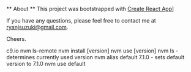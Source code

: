 ** About **
This project was bootstrapped with [Create React App](https://github.com/facebookincubator/create-react-app)]

If you have any questions, please feel free to contact me at ryanjsuzuki@gmail.com.

Cheers.


c9.io
nvm ls-remote
nvm install [version]
nvm use [version]
nvm ls - determines currently used version
nvm alias default 7.1.0 - sets default version to 7.1.0
nvm use default